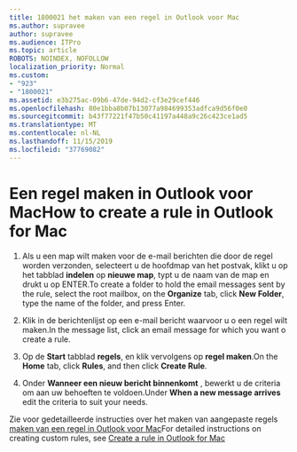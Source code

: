 ```yaml
---
title: 1800021 het maken van een regel in Outlook voor Mac
ms.author: supravee
author: supravee
ms.audience: ITPro
ms.topic: article
ROBOTS: NOINDEX, NOFOLLOW
localization_priority: Normal
ms.custom:
- "923"
- "1800021"
ms.assetid: e3b275ac-09b6-47de-94d2-cf3e29cef446
ms.openlocfilehash: 80e1bba8b07b13077a984699353adfca9d56f0e0
ms.sourcegitcommit: b43f77221f47b50c41197a448a9c26c423ce1ad5
ms.translationtype: MT
ms.contentlocale: nl-NL
ms.lasthandoff: 11/15/2019
ms.locfileid: "37769082"
---
```

# <a name="how-to-create-a-rule-in-outlook-for-mac"></a><span data-ttu-id="a1ebd-102">Een regel maken in Outlook voor Mac</span><span class="sxs-lookup"><span data-stu-id="a1ebd-102">How to create a rule in Outlook for Mac</span></span>

1. <span data-ttu-id="a1ebd-103">Als u een map wilt maken voor de e-mail berichten die door de regel worden verzonden, selecteert u de hoofdmap van het postvak, klikt u op het tabblad **indelen** op **nieuwe map**, typt u de naam van de map en drukt u op ENTER.</span><span class="sxs-lookup"><span data-stu-id="a1ebd-103">To create a folder to hold the email messages sent by the rule, select the root mailbox, on the **Organize** tab, click **New Folder**, type the name of the folder, and press Enter.</span></span>

2. <span data-ttu-id="a1ebd-104">Klik in de berichtenlijst op een e-mail bericht waarvoor u o een regel wilt maken.</span><span class="sxs-lookup"><span data-stu-id="a1ebd-104">In the message list, click an email message for which you want o create a rule.</span></span>

3. <span data-ttu-id="a1ebd-105">Op de **Start** tabblad **regels**, en klik vervolgens op **regel maken**.</span><span class="sxs-lookup"><span data-stu-id="a1ebd-105">On the **Home** tab, click **Rules**, and then click **Create Rule**.</span></span>

4. <span data-ttu-id="a1ebd-106">Onder **Wanneer een nieuw bericht binnenkomt** , bewerkt u de criteria om aan uw behoeften te voldoen.</span><span class="sxs-lookup"><span data-stu-id="a1ebd-106">Under **When a new message arrives** edit the criteria to suit your needs.</span></span> 

<span data-ttu-id="a1ebd-107">Zie voor gedetailleerde instructies over het maken van aangepaste regels [maken van een regel in Outlook voor Mac](https://aka.ms/AA1uy0v)</span><span class="sxs-lookup"><span data-stu-id="a1ebd-107">For detailed instructions on creating custom rules, see [Create a rule in Outlook for Mac](https://aka.ms/AA1uy0v)</span></span>
  